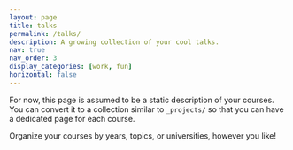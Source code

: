 ```yaml
---
layout: page
title: talks
permalink: /talks/
description: A growing collection of your cool talks.
nav: true
nav_order: 3
display_categories: [work, fun]
horizontal: false
---
```


For now, this page is assumed to be a static description of your courses. You can convert it to a collection similar to `_projects/` so that you can have a dedicated page for each course.

Organize your courses by years, topics, or universities, however you like!
